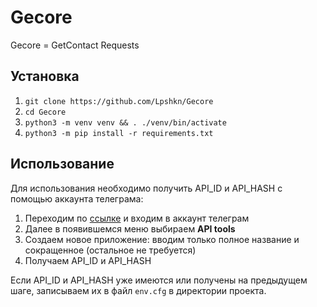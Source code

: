 # Gecore

Gecore = GetContact Requests

## Установка

1. `git clone https://github.com/Lpshkn/Gecore`
2. `cd Gecore`
3. `python3 -m venv venv && . ./venv/bin/activate`
4. `python3 -m pip install -r requirements.txt`

## Использование

Для использования необходимо получить API_ID и API_HASH с помощью аккаунта телеграма:

1. Переходим по [ссылке](https://my.telegram.org/) и входим в аккаунт телеграм
2. Далее в появившемся меню выбираем **API tools**
3. Создаем новое приложение: вводим только полное название и сокращенное (остальное не требуется)
4. Получаем API_ID и API_HASH

Если API_ID и API_HASH уже имеются или получены на предыдущем шаге, записываем их в файл `env.cfg` в директории проекта.

